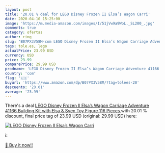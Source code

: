 ```yaml
---
layout: post
title: '20.01 % deal for LEGO Disney Frozen II Elsa’s Wagon Carri'
date: 2020-04-10 15:25:00
image: 'https://m.media-amazon.com/images/I/51jVw9a9WoL._SL200_.jpg'
comments: true
category: ofertas
author: ring
slug: 'B07PX3V58M-com LEGO Disney Frozen II Elsa’s Wagon Carriage Adventure...'
tags: tole.es, lego
actualPrice: 23.99 USD
currency: USD
price: 23.99
comparePrice: 29.99 USD
prodname: 'LEGO Disney Frozen II Elsa’s Wagon Carriage Adventure 41166 Building Kit with Elsa & Sven Toy Figure  116 Pieces '
country: 'com'
flag: '🇺🇸'
buyurl: 'https://www.amazon.com/dp/B07PX3V58M/?tag=tolees-20'
descuento: '20.01'
average: '23.99'
---
```


There's a deal [LEGO Disney Frozen II Elsa’s Wagon Carriage Adventure 41166 Building Kit with Elsa & Sven Toy Figure  116 Pieces ](https://www.amazon.com/dp/B07PX3V58M/?tag=tolees-20)  with  20.01 % discount, final price tag of  23.99 USD (original: 29.99 USD) here:

[![LEGO Disney Frozen II Elsa’s Wagon Carri](https://m.media-amazon.com/images/I/51jVw9a9WoL._SL200_.jpg)](https://www.amazon.com/dp/B07PX3V58M/?tag=tolees-20)

ℹ️:


[🛒 Buy it now!!](https://www.amazon.com/dp/B07PX3V58M/?tag=tolees-20)
